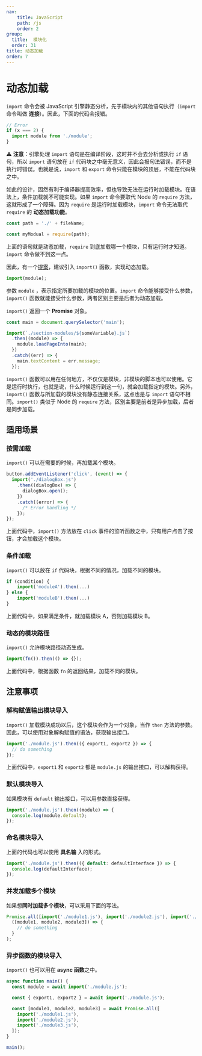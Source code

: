 ```yaml
---
nav:
    title: JavaScript
    path: /js
    order: 2
group:
  title:  模块化
  order: 31
title: 动态加载
order: 7
---
```


# 动态加载

`import` 命令会被 JavaScript 引擎静态分析，先于模块内的其他语句执行（`import` 命令叫做 **连接**）。因此，下面的代码会报错。

```js
// Error
if (x === 2) {
  import module from './module';
}
```

⚠️ **注意**：引擎处理 `import` 语句是在编译阶段，这时并不会去分析或执行 `if` 语句，所以 `import` 语句放在 `if` 代码块之中毫无意义，因此会报句法错误，而不是执行时错误。也就是说，`import` 和 `export` 命令只能在模块的顶层，不能在代码块之中。

如此的设计，固然有利于编译器提高效率，但也导致无法在运行时加载模块。在语法上，条件加载就不可能实现。如果 `import` 命令要取代 Node 的 `require` 方法，这就形成了一个障碍。因为 `require` 是运行时加载模块，`import` 命令无法取代 `require` 的 **动态加载功能**。

```js
const path = './' + fileName;

const myModual = require(path);
```

上面的语句就是动态加载，`require` 到底加载哪一个模块，只有运行时才知道。`import` 命令做不到这一点。

因此，有一个[提案](https://github.com/tc39/proposal-dynamic-import)，建议引入 `import()` 函数，实现动态加载。

```js
import(module);
```

参数 `module` ，表示指定所要加载的模块的位置。`import` 命令能够接受什么参数，`import()` 函数就能接受什么参数，两者区别主要是后者为动态加载。

`import()` 返回一个 **Promise** 对象。

```js
const main = document.querySelector('main');

import(`./section-modules/${someVariable}.js`)
  .then((module) => {
    module.loadPageInto(main);
  })
  .catch((err) => {
    main.textContent = err.message;
  });
```

`import()` 函数可以用在任何地方，不仅仅是模块，非模块的脚本也可以使用。它是运行时执行，也就是说，什么时候运行到这一句，就会加载指定的模块。另外，`import()` 函数与所加载的模块没有静态连接关系，这点也是与 `import` 语句不相同。`import()` 类似于 Node 的 `require` 方法，区别主要是前者是异步加载，后者是同步加载。

## 适用场景

### 按需加载

`import()` 可以在需要的时候，再加载某个模块。

```js
button.addEventListener('click', (event) => {
  import('./dialogBox.js')
    .then((dialogBox) => {
      dialogBox.open();
    })
    .catch((error) => {
      /* Error handling */
    });
});
```

上面代码中，`import()` 方法放在 `click` 事件的监听函数之中，只有用户点击了按钮，才会加载这个模块。

### 条件加载

`import()` 可以放在 `if` 代码块，根据不同的情况，加载不同的模块。

```js
if (condition) {
    import('moduleA').then(...)
} else {
    import('moduleB').then(...)
}
```

上面代码中，如果满足条件，就加载模块 A，否则加载模块 B。

### 动态的模块路径

`import()` 允许模块路径动态生成。

```js
import(fn()).then(() => {});
```

上面代码中，根据函数 `fn` 的返回结果，加载不同的模块。

## 注意事项

### 解构赋值输出模块导入

`import()` 加载模块成功以后，这个模块会作为一个对象，当作 `then` 方法的参数。因此，可以使用对象解构赋值的语法，获取输出接口。

```js
import('./module.js').then(({ export1, export2 }) => {
  // do something
});
```

上面代码中，`export1` 和 `export2` 都是 `module.js` 的输出接口，可以解构获得。

### 默认模块导入

如果模块有 `default` 输出接口，可以用参数直接获得。

```js
import('./module.js').then((module) => {
  console.log(module.default);
});
```

### 命名模块导入

上面的代码也可以使用 **具名输** 入的形式。

```js
import('./module.js').then(({ default: defaultInterface }) => {
  console.log(defaultInterface);
});
```

### 并发加载多个模块

如果想**同时加载多个模块**，可以采用下面的写法。

```js
Promise.all([import('./module1.js'), import('./module2.js'), import('./module3.js')]).then(
  ([module1, module2, module3]) => {
    // do something
  }
);
```

### 异步函数的模块导入

`import()` 也可以用在 **async 函数**之中。

```js
async function main() {
  const module = await import('./module.js');

  const { export1, export2 } = await import('./module.js');

  const [module1, module2, module3] = await Promise.all([
    import('./module1.js'),
    import('./module2.js'),
    import('./module3.js'),
  ]);
}

main();
```
